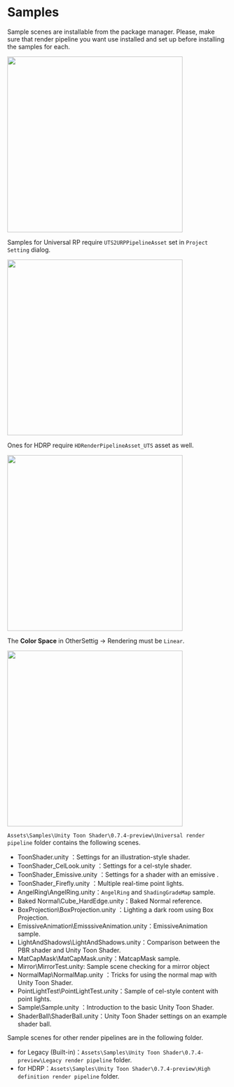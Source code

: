# Samples
Sample scenes are installable from the package manager.
Please, make sure that render pipeline you want use installed and set up before installing the samples for each.

<img width = "400" src="images/InstallingSamples.png">

Samples for Universal RP require `UTS2URPPipelineAsset` set in `Project Setting` dialog.

<img width = "400" src="images/URP-Asset.png">

Ones for HDRP require `HDRenderPipelineAsset_UTS` asset as well.

<img width = "400" src="images/HDRP-Asset.png">

The **Color Space** in OtherSettig -> Rendering  must be `Linear`.

<img width = "400" src="images/SelectLinearColorSpace.png">

 `Assets\Samples\Unity Toon Shader\0.7.4-preview\Universal render pipeline` folder contains the following scenes.

* ToonShader.unity            ：Settings for an illustration-style shader.  
* ToonShader_CelLook.unity    ：Settings for a cel-style shader.  
* ToonShader_Emissive.unity    ：Settings for a shader with an emissive .  
* ToonShader_Firefly.unity    ：Multiple real-time point lights.  
* AngelRing\AngelRing.unity：`AngelRing` and `ShadingGradeMap` sample.  
* Baked Normal\Cube_HardEdge.unity：Baked Normal reference.  
* BoxProjection\BoxProjection.unity        ：Lighting a dark room using Box Projection.  
* EmissiveAnimation\EmisssiveAnimation.unity：EmissiveAnimation sample.  
* LightAndShadows\LightAndShadows.unity：Comparison between the PBR shader and Unity Toon Shader.  
* MatCapMask\MatCapMask.unity：MatcapMask sample.  
* Mirror\MirrorTest.unity: Sample scene checking for a mirror object  
* NormalMap\NormalMap.unity    ：Tricks for using the normal map with Unity Toon Shader.  
* PointLightTest\PointLightTest.unity：Sample of  cel-style content with point lights.  
* Sample\Sample.unity        ：Introduction to the basic Unity Toon Shader.  
* ShaderBall\ShaderBall.unity：Unity Toon Shader settings on an example shader ball.  



 
Sample scenes for other render pipelines are  in the following folder.  
* for Legacy (Built-in)：`Assets\Samples\Unity Toon Shader\0.7.4-preview\Legacy render pipeline` folder. 
* for HDRP：`Assets\Samples\Unity Toon Shader\0.7.4-preview\High definition render pipeline` folder.